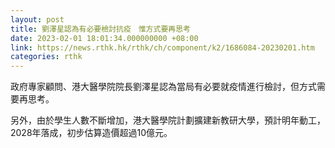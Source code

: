 ```yaml
---
layout: post
title: 劉澤星認為有必要檢討抗疫　惟方式要再思考
date: 2023-02-01 18:01:34.000000000 +08:00
link: https://news.rthk.hk/rthk/ch/component/k2/1686084-20230201.htm
categories: rthk
---
```


政府專家顧問、港大醫學院院長劉澤星認為當局有必要就疫情進行檢討，但方式需要再思考。

另外，由於學生人數不斷增加，港大醫學院計劃擴建新教研大學，預計明年動工，2028年落成，初步估算造價超過10億元。
